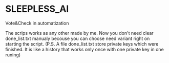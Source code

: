 # SLEEPLESS_AI
Vote&amp;Check in automatization 

The scrips works as any other made by me.
Now you don't need clear done_list.txt manualy becouse you can choose need variant right on starting the script.
(P.S. A file done_list.txt store private keys which were finished. It is like a history that works only once with one private key in one runing)
